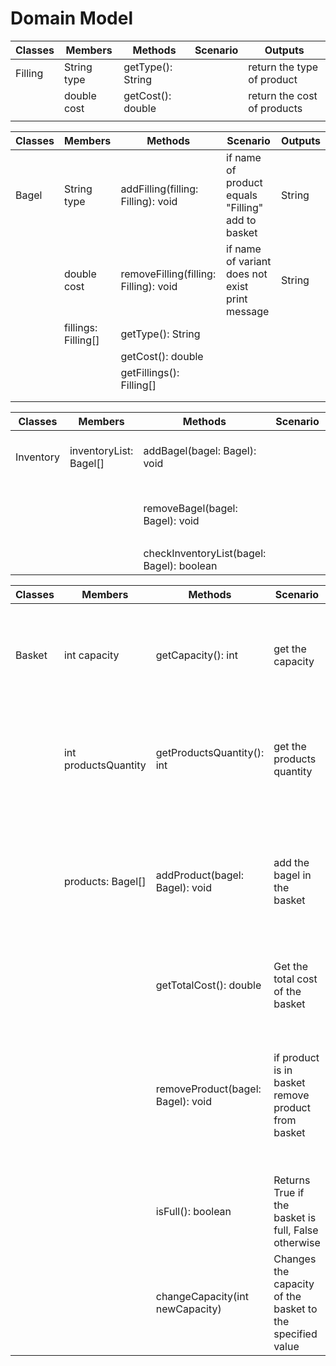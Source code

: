 # Domain Model

| Classes | Members     | Methods           | Scenario | Outputs                     |
|---------|-------------|-------------------|----------|-----------------------------|
| Filling | String type | getType(): String |          | return the type of product  |
|         | double cost | getCost(): double |          | return the cost of products |
|         |             |                   |          |                             |

| Classes | Members              | Methods                               | Scenario                                          | Outputs |
|---------|----------------------|---------------------------------------|---------------------------------------------------|---------|
| Bagel   | String type          | addFilling(filling: Filling): void    | if name of product equals "Filling" add to basket | String  |
|         | double cost          | removeFilling(filling: Filling): void | if name of variant does not exist print message   | String  |
|         | fillings: Filling[]  | getType(): String                     |                                                   |         |
|         |                      | getCost(): double                     |                                                   |         |
|         |                      | getFillings(): Filling[]              |                                                   |         |
|         |                      |                                       |                                                   |         |
|         |                      |                                       |                                                   |         |

| Classes   | Members                | Methods                                   | Scenario | Outputs                             |
|-----------|------------------------|-------------------------------------------|----------|-------------------------------------|
| Inventory | inventoryList: Bagel[] | addBagel(bagel: Bagel): void              |          | add the Bagel in the Inventory      |
|           |                        |                                           |          |                                     |
|           |                        | removeBagel(bagel: Bagel): void           |          | remove the Bagel from the Inventory |
|           |                        |                                           |          |                                     |
|           |                        | checkInventoryList(bagel: Bagel): boolean |          | True/ False                         |




| Classes | Members              | Methods                           | Scenario                                                  | Outputs                                                                                          |
|---------|----------------------|-----------------------------------|-----------------------------------------------------------|--------------------------------------------------------------------------------------------------|
| Basket  | int capacity         | getCapacity(): int                | get the capacity                                          | Returns the maximum number of items that the basket can hold                                     |
|         | int productsQuantity | getProductsQuantity(): int        | get the products quantity                                 | Returns the number of products currently in the basket                                           |
|         | products: Bagel[]    | addProduct(bagel: Bagel): void    | add the bagel in the basket                               | Adds a bagel item to the basket. Raises an exception if the basket is already full               |
|         |                      | getTotalCost(): double            | Get the total cost of the basket                          | Returns the total cost of the basket                                                             |
|         |                      | removeProduct(bagel: Bagel): void | if product is in basket remove product from basket        | Removes a bagel item from the basket. Raises an exception if the item is not found in the basket |
|         |                      | isFull(): boolean                 | Returns True if the basket is full, False otherwise       | Returns True if the basket is full, False otherwise                                              |
|         |                      | changeCapacity(int newCapacity)   | Changes the capacity of the basket to the specified value | Changed capacity of the basket                                                                   |